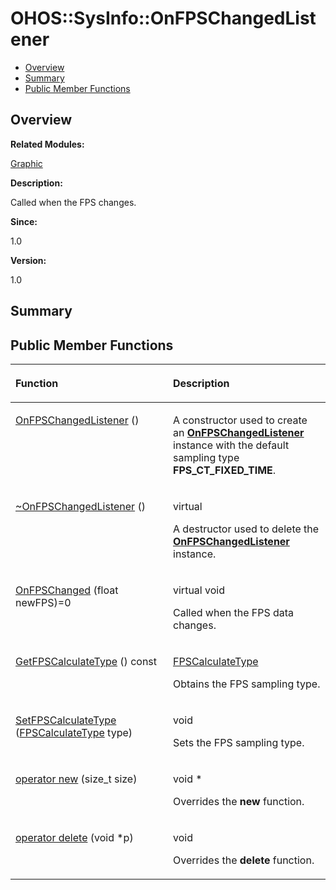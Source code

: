 # OHOS::SysInfo::OnFPSChangedListener<a name="ZH-CN_TOPIC_0000001055039550"></a>

-   [Overview](#section1472841716165635)
-   [Summary](#section1811819279165635)
-   [Public Member Functions](#pub-methods)

## **Overview**<a name="section1472841716165635"></a>

**Related Modules:**

[Graphic](Graphic.md)

**Description:**

Called when the FPS changes. 

**Since:**

1.0

**Version:**

1.0

## **Summary**<a name="section1811819279165635"></a>

## Public Member Functions<a name="pub-methods"></a>

<a name="table881715049165635"></a>
<table><thead align="left"><tr id="row1651221046165635"><th class="cellrowborder" valign="top" width="50%" id="mcps1.1.3.1.1"><p id="p1208864102165635"><a name="p1208864102165635"></a><a name="p1208864102165635"></a>Function</p>
</th>
<th class="cellrowborder" valign="top" width="50%" id="mcps1.1.3.1.2"><p id="p866124300165635"><a name="p866124300165635"></a><a name="p866124300165635"></a>Description</p>
</th>
</tr>
</thead>
<tbody><tr id="row18002074165635"><td class="cellrowborder" valign="top" width="50%" headers="mcps1.1.3.1.1 "><p id="p597687520165635"><a name="p597687520165635"></a><a name="p597687520165635"></a><a href="Graphic.md#ga3e24fe52ec7c4bf9fc9f5703982b3568">OnFPSChangedListener</a> ()</p>
</td>
<td class="cellrowborder" valign="top" width="50%" headers="mcps1.1.3.1.2 "><p id="p1446455123165635"><a name="p1446455123165635"></a><a name="p1446455123165635"></a> </p>
<p id="p500929347165635"><a name="p500929347165635"></a><a name="p500929347165635"></a>A constructor used to create an <strong id="b1090063599165635"><a name="b1090063599165635"></a><a name="b1090063599165635"></a><a href="OHOS-SysInfo-OnFPSChangedListener.md">OnFPSChangedListener</a></strong> instance with the default sampling type <strong id="b1342298277165635"><a name="b1342298277165635"></a><a name="b1342298277165635"></a>FPS_CT_FIXED_TIME</strong>. </p>
</td>
</tr>
<tr id="row1992580056165635"><td class="cellrowborder" valign="top" width="50%" headers="mcps1.1.3.1.1 "><p id="p642376327165635"><a name="p642376327165635"></a><a name="p642376327165635"></a><a href="Graphic.md#ga4e103243c2fd1e2e5206262280f1b80c">~OnFPSChangedListener</a> ()</p>
</td>
<td class="cellrowborder" valign="top" width="50%" headers="mcps1.1.3.1.2 "><p id="p804862856165635"><a name="p804862856165635"></a><a name="p804862856165635"></a>virtual </p>
<p id="p201776535165635"><a name="p201776535165635"></a><a name="p201776535165635"></a>A destructor used to delete the <strong id="b102205462165635"><a name="b102205462165635"></a><a name="b102205462165635"></a><a href="OHOS-SysInfo-OnFPSChangedListener.md">OnFPSChangedListener</a></strong> instance. </p>
</td>
</tr>
<tr id="row1909727913165635"><td class="cellrowborder" valign="top" width="50%" headers="mcps1.1.3.1.1 "><p id="p1332904333165635"><a name="p1332904333165635"></a><a name="p1332904333165635"></a><a href="Graphic.md#ga82a8426a18e30ff3e9d4d388c53b4af5">OnFPSChanged</a> (float newFPS)=0</p>
</td>
<td class="cellrowborder" valign="top" width="50%" headers="mcps1.1.3.1.2 "><p id="p1091069405165635"><a name="p1091069405165635"></a><a name="p1091069405165635"></a>virtual void </p>
<p id="p286778756165635"><a name="p286778756165635"></a><a name="p286778756165635"></a>Called when the FPS data changes. </p>
</td>
</tr>
<tr id="row1308129407165635"><td class="cellrowborder" valign="top" width="50%" headers="mcps1.1.3.1.1 "><p id="p41658950165635"><a name="p41658950165635"></a><a name="p41658950165635"></a><a href="Graphic.md#gaf7c8d9a4d44cee2001ad0cd40c827c47">GetFPSCalculateType</a> () const</p>
</td>
<td class="cellrowborder" valign="top" width="50%" headers="mcps1.1.3.1.2 "><p id="p1237536866165635"><a name="p1237536866165635"></a><a name="p1237536866165635"></a><a href="Graphic.md#ga75d850e3abff6c2f617b689a0cb9a3d1">FPSCalculateType</a> </p>
<p id="p1051681101165635"><a name="p1051681101165635"></a><a name="p1051681101165635"></a>Obtains the FPS sampling type. </p>
</td>
</tr>
<tr id="row1049071177165635"><td class="cellrowborder" valign="top" width="50%" headers="mcps1.1.3.1.1 "><p id="p1966294323165635"><a name="p1966294323165635"></a><a name="p1966294323165635"></a><a href="Graphic.md#ga5eb3d62fce38f8d2fcf2a0a4560a3640">SetFPSCalculateType</a> (<a href="Graphic.md#ga75d850e3abff6c2f617b689a0cb9a3d1">FPSCalculateType</a> type)</p>
</td>
<td class="cellrowborder" valign="top" width="50%" headers="mcps1.1.3.1.2 "><p id="p727363944165635"><a name="p727363944165635"></a><a name="p727363944165635"></a>void </p>
<p id="p485542014165635"><a name="p485542014165635"></a><a name="p485542014165635"></a>Sets the FPS sampling type. </p>
</td>
</tr>
<tr id="row176563050165635"><td class="cellrowborder" valign="top" width="50%" headers="mcps1.1.3.1.1 "><p id="p1067291101165635"><a name="p1067291101165635"></a><a name="p1067291101165635"></a><a href="Graphic.md#ga4854963aa969ee20a6cd174a70f5cd23">operator new</a> (size_t size)</p>
</td>
<td class="cellrowborder" valign="top" width="50%" headers="mcps1.1.3.1.2 "><p id="p1920055867165635"><a name="p1920055867165635"></a><a name="p1920055867165635"></a>void * </p>
<p id="p1989670473165635"><a name="p1989670473165635"></a><a name="p1989670473165635"></a>Overrides the <strong id="b1304161583165635"><a name="b1304161583165635"></a><a name="b1304161583165635"></a>new</strong> function. </p>
</td>
</tr>
<tr id="row319199149165635"><td class="cellrowborder" valign="top" width="50%" headers="mcps1.1.3.1.1 "><p id="p1794406922165635"><a name="p1794406922165635"></a><a name="p1794406922165635"></a><a href="Graphic.md#gadf1997a0f56ac2b220e7f0f8e8e0a6ef">operator delete</a> (void *p)</p>
</td>
<td class="cellrowborder" valign="top" width="50%" headers="mcps1.1.3.1.2 "><p id="p1464344798165635"><a name="p1464344798165635"></a><a name="p1464344798165635"></a>void </p>
<p id="p1971057423165635"><a name="p1971057423165635"></a><a name="p1971057423165635"></a>Overrides the <strong id="b118242098165635"><a name="b118242098165635"></a><a name="b118242098165635"></a>delete</strong> function. </p>
</td>
</tr>
</tbody>
</table>

